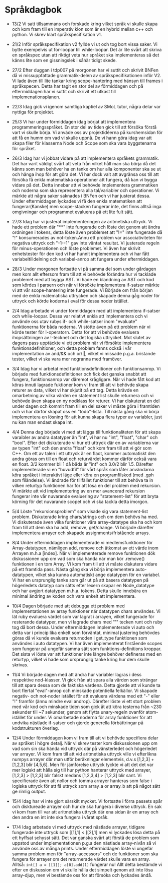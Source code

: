 # Språkdagbok
- 13/2 Vi satt tillsammans och forskade kring vilket språk vi skulle skapa och kom fram till en imperativ klon som är en hybrid mellan c++ och python. Vi skrev klart språkspecifikation v1.

- 21/2 Inför språkspecifikation v2 fyllde vi ut och tog bort vissa saker. Vi bytte exempelvis ut for-loopar till while-loopar. Det är lite svårt att skriva en språkspec utan att riktigt veta hur språket ska implementeras så det känns lite som en gissningslek i såhär tidigt skede.

- 27/2 Efter duggan i tdp007 på morgonen har vi suttit och skrivit BNFen då vi missuppfattade grammatik-delen av språkspecifikationen inför V2. Vi lade även till lite tankar kring scope-hantering med hänsyn till frames i språkspecen. Detta har tagit en stor del av förmiddagen och på eftermiddagen har vi suttit och skrivit ett utkast till implemenationsplanen.

- 22/3 Idag gick vi igenom samtliga kaptiel av SMoL tutor, några delar var nyttiga för projektet.

- 25/3 Vi har under förmiddagen idag börjat att implementera programmeringsspråket. En stor del av tiden gick till att försöka förstå vart vi skulle börja. Vi anväde oss av projektidéerna på kurshemsidan för att få en humm om vad vi skulle uppnå. De vi hann göra idag var att skapa filer för klasserna Node och Scope som ska vara byggstenarna för språket.

- 26/3 Idag har vi jobbat vidare på att implementera språkets grammatik. Det har varit väldigt svårt att veta från vilket håll man ska börja då det känns som man behöver ha en tanke om hur alla komponenter ska se ut och hänga ihop för att göra det. Vi har dock valt att avgränsa oss till att försöka få enkla matematiska operationer att fungera, då kan vi bygga vidare på det. Detta innebar att vi behövde implementera grammatiken och noderna som ska representera alla tal/variabler och operationer. Vi märkte att några saker saknades i BNFen och vi har justerat dessa. Under eftermiddagen lyckades vi få den enkla matematiken att fungerar(Kanske) men scope-stacken fungerar inte, det finns alltså inga omgivningar och programmet evalueras på ett lite fult sätt.

- 27/3 Idag har vi justerat implementeringen av aritmetiska uttryck. Vi hade ett problem där "**" inte fungerade och löste det genom att ändra ordningen i tokens, detta löste även problemet att "!=" inte fungerade då "!" konsumerades av not-token.Ännu ett problem var associativiteten för negativa uttryck och "-1--1" gav inte väntat resultat. Vi justerade regeln för minus-operationen och löste problemet. Vi även har skrivit enhetstester för den kod vi har hunnit implementera och vi har fått variabeltilldelning och variabel-anrop att fungera under eftermiddagen. 

- 28/3 Under morgonen fortsatte vi på samma del som under gårdagen men kom allt eftersom fram till att vi behövde förändra hur vi tacklade problemet med att bygga AST. Vi hade en blandning av AST och kod som kördes i parsern och när vi försökte implementera if-satser märkte vi att vår scope-hantering inte fungerade. Vi Började om från början med de enkla matematiska uttrycken och skapade denna gåg noder för uttryck och körde koderna i eval för dessa noder istället.

- 2/4 Idag arbetade vi under förmiddagen med att implementera if-satser och while-loopar. Dessa var relativt enkla att implementera och vi använde oss utav rubys if- och while-satser inom "evaluate" funktionerna för båda noderna. Vi stötte även på ett problem när vi körde tester för !-operatorn. Detta för att vi behövde evaluera ihopsättningen av !-tecknet och det logiska uttrycket. Mot slutet av dagens pass upptäckte vi ett problem när vi försökte implementera funktionsdefinitioner, och detta problem fanns också i vår implementation av and/&& och or/||, vilket vi missade p.g.a. bristande tester, vilket vi ska vara mer nogranna med framöver.

- 3/4 Idag har vi arbetat med funktionsdefinitioner och funktionsanrop. Vi började med funktionsdefinitioner och fick det ganska snabbt att fungera, funktionsanrop var däremot krågligare. När vi hade fått kod att köras innuti lagrade fuktioner kom vi fram till att vi behövde skapa returer av data, vilket vi har skjutit på ett tag. Detta krävde en omarbetning av vilka värden en statement list skulle returnera och vi behövde även skapa en ny nodklass för returer. Vi har diskuterat en del under dagen och kommit fram till en del saker vi måste göra i framtiden och vi har därför skapat oss en "todo"-lista. Till nästa gång ska vi börja implementera en lösning för att kunna skapa flera typer av variabler, just nu kan man endast skapa int.

- 4/4 Denna dag började vi med att lägga till funktionaliteten för att skapa varaibler av andra datatyper än "int", vi har nu "int", "float", "char" och "bool". Efter det diskuterade vi hur ett uttryck där en av variablerna var av typen "int" och den andra "float" och kom fram till att vi gör som C++. Om ett av talen i ett uttryck är en flaot, kommer automatiskt den andra göras om till en float och returvärdet kommer därför också vara en float. 3/2 kommer bli 1 då båda är "int" och 3.0/2 blir 1.5. Därefter implementerade vi en "huvudfil" för vårt språk som låter användarna köra språket i interaktivt läge eller köra en programfilskod (med .gph som filändelse). Vi ändrade för tillfället funktioner till att behöva ta in vilken returtyp funktionen har för att lösa en del problem med rekursion. Vi märkte att vid implementering av en mer avancerad rekursion fungerar inte vår nuvarande evaluering av "statement-list" för att bryta körning för det nuvarande scopet och vi ska tackla detta imorgon.

- 5/4 Löste "rekursionsproblem" som visade sig vara statement-list problem. Diskuterade kring chars/strings och om dem behövs ha med. Vi diskuterade även vilka funktioner våra array-datatype ska ha och kom fram till att dem ska ha add, remove, get/change. Vi började därefter implementera arrayer och skapade assignments/fristående arrays.

- 8/4 Under eftermiddagen implementerade vi medlemsfunktioner för Array-datatypen, nämligen add, remove och åtkomst av ett värde inom Arrayen m.h.a [index]. När vi implementerade remove funktionen dök diskussionen upp om vad som ska hända när man kör .remove() funktionen i en tom Array. Vi kom fram till att vi måste diskutera vidare på ett framtida pass. Nästa gång ska vi börja implementera auto-datatypen, vilket ska kunna automatiskt ange datatypen för en variabel. Vi har en ursprunglig tanke som går ut på att basera datatypen på högerledets datatyp som sätts efter lexern skapar en Node_datatype och har avgjort datatypen m.h.a. tokens. Detta skulle innebära en minimal ändring av koden och vara enkelt att implementera.

- 10/4 Dagen började med att debugga ett problem med implementationen av array funktioner när datatypen chars användes. Vi lät ruby evaluera värdet som var lagrat i arrayen, vilket fungerade för resterande datatyper, men vi lagrade chars med "'" tecken runt och ruby tog då bort dessa. Under eftermiddagen implementerade vi auto och detta var i princip lika enkelt som förväntat, minimal justering behövdes göras då vi kunde evaluera returnoden i get_type funktionen som användes i auto datatypen. Vi har även implementerat firstående scopes som fungerar på ungefär samma sätt som funktions-definitions kroppar. Det sista vi löste var att funktioner inte längre behöver defineras med en returtyp, vilket vi hade som ursprunglig tanke kring hur dem skulle skrivas.

- 11/4 Vi började dagen med att ändra hur variabler lagras i dess respektive nod-klasser. Vi gick från att spara alla värden som strängar till att spara dessa som de faktiska värdena. Detta gjorde att vi kunde ta bort flertal "eval"-anrop och minskade potentiella felkällor. Vi skapade negativ- och not-noder istället för att evaluera värdena med ett "-" eller "!" framför (ännu mindre eval androp). Därefter löste vi ett stort problem med vår kod och minskade tiden som gick åt att köra testerna från ~230 sekunder till ~7 sekunder, genom att flytta unary-regeln ovanför atom- istället för under. Vi omarbetade noderna för array funktioner för att undvika nästlade if-satser och gjorde generella förbättringar på kodstrukturen överlag.

- 12/4 Under förmiddagen kom vi fram till att vi behövde specifiera delar av språket i högre detalj. När vi skrev tester kom diskussionen upp om vad som sin ska hända vid uttryck där på vänsterledet och högerledet var arrayer. VI kom fram till att vid aritmetiska uttryck ville vi efterlikna numpys arrayer där man utför beräkningar elementvis, d.v.s [1,2,3] + [1,2,3] blir [4,5,6]. Men för jämförelse uttryck tyckte vi att det det var mer logiskt att hålla sig till hur python hanterar uttryck med arrayer, [1,2,3] > [1,2,3] blir falskt medans [1,2,3,4] > [1,2,3] blir sant. Vi specifierade även att nollor och tomma arrayer hanteras som false i logiska uttryck för att få uttryck som array_a or array_b att på något sätt ge rimlig output.

- 15/4 Idag har vi inte gjort särskilt mycket. Vi fortsatte i förra passets spår och disktureade arrayer och hur de ska fungera i diverse uttryck. En sak vi kom fram till var att aritmetiska uttryck där ena sidan är en array och den andra en int inte ska fungera i vårat språk.

- 17/4 Idag arbetade vi med uttryck med nästlade arrayer, tidigare fungerade inte uttryck som [[1],1] < [[2],1] men vi lyckades lösa detta på ett hyffsat schysst sätt. Det var ganska svårt att förstå de problem som uppstod under implementationen p.g.a den nästlade array-nivån så vi använde oss av många prints. Under eftermiddagen löste vi ungefär samma problem men för "array-accessors" och de funktioner som ska fungera för arrayer om det returnerade värdet skulle vara en array. Alltså: `int[] a = [[1]]; a[0].add(1)` fungerar nu! Allt detta bestämde vi efter en diskussion om vi skulle hålla det simpelt genom att inte lösa array-djup, men vi bestämde oss för att försöka och lyckades ändå.